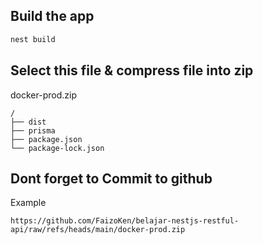 ## Build the app
```bash
nest build
```

## Select this file & compress file into zip
docker-prod.zip
```text
/
├── dist
├── prisma
├── package.json
└── package-lock.json
```

## Dont forget to Commit to github
Example
```
https://github.com/FaizoKen/belajar-nestjs-restful-api/raw/refs/heads/main/docker-prod.zip
```